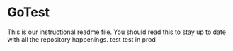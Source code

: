 # GoTest
This is our instructional readme file.
You should read this to stay up to date with all the repository happenings.
test
test in prod
